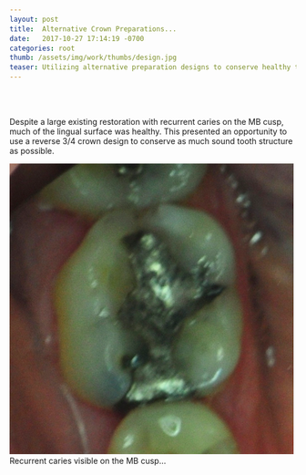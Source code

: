 ```yaml
---
layout: post
title:  Alternative Crown Preparations...
date:   2017-10-27 17:14:19 -0700
categories: root
thumb: /assets/img/work/thumbs/design.jpg
teaser: Utilizing alternative preparation designs to conserve healthy tooth structure...
---
```

<br>
<br/>

Despite a large existing restoration with recurrent caries on the MB cusp, much of the lingual surface was healthy. This presented an opportunity to use a reverse 3/4 crown design to conserve as much sound tooth structure as possible.

<div class='flex-parent mt48'>
 <div class='flex-child flex-child--no-shrink w600'><img src="/assets/img/work/full/preop.jpg" class="mr12 border border--gray border--2"/></div>
 <div class='flex-child flex-child--grow mt240'>
 Recurrent caries visible on the MB cusp...
 </div>
</div>
